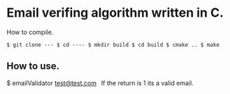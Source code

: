 # Email verifing algorithm written in C.
How to compile.

`
$ git clone ---
$ cd ----
$ mkdir build
$ cd build
$ cmake ..
$ make
`
## How to use.

$ emailValidator test@test.com`
`
If the return is 1 its a valid email.
